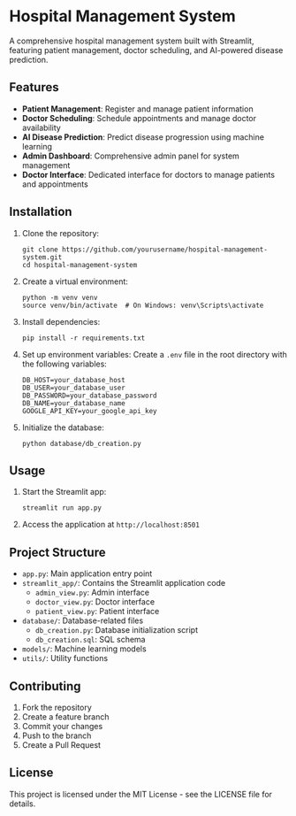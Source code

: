 # Hospital Management System

A comprehensive hospital management system built with Streamlit, featuring patient management, doctor scheduling, and AI-powered disease prediction.

## Features

- **Patient Management**: Register and manage patient information
- **Doctor Scheduling**: Schedule appointments and manage doctor availability
- **AI Disease Prediction**: Predict disease progression using machine learning
- **Admin Dashboard**: Comprehensive admin panel for system management
- **Doctor Interface**: Dedicated interface for doctors to manage patients and appointments

## Installation

1. Clone the repository:
   ```
   git clone https://github.com/yourusername/hospital-management-system.git
   cd hospital-management-system
   ```

2. Create a virtual environment:
   ```
   python -m venv venv
   source venv/bin/activate  # On Windows: venv\Scripts\activate
   ```

3. Install dependencies:
   ```
   pip install -r requirements.txt
   ```

4. Set up environment variables:
   Create a `.env` file in the root directory with the following variables:
   ```
   DB_HOST=your_database_host
   DB_USER=your_database_user
   DB_PASSWORD=your_database_password
   DB_NAME=your_database_name
   GOOGLE_API_KEY=your_google_api_key
   ```

5. Initialize the database:
   ```
   python database/db_creation.py
   ```

## Usage

1. Start the Streamlit app:
   ```
   streamlit run app.py
   ```

2. Access the application at `http://localhost:8501`

## Project Structure

- `app.py`: Main application entry point
- `streamlit_app/`: Contains the Streamlit application code
  - `admin_view.py`: Admin interface
  - `doctor_view.py`: Doctor interface
  - `patient_view.py`: Patient interface
- `database/`: Database-related files
  - `db_creation.py`: Database initialization script
  - `db_creation.sql`: SQL schema
- `models/`: Machine learning models
- `utils/`: Utility functions

## Contributing

1. Fork the repository
2. Create a feature branch
3. Commit your changes
4. Push to the branch
5. Create a Pull Request

## License

This project is licensed under the MIT License - see the LICENSE file for details. 